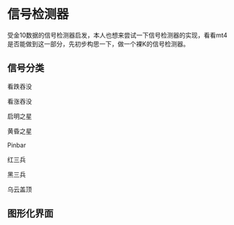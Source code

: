 # 信号检测器

受金10数据的信号检测器启发，本人也想来尝试一下信号检测器的实现，看看mt4是否能做到这一部分，先初步构思一下，做一个裸K的信号检测器。



## 信号分类

看跌吞没

看涨吞没

启明之星

黄昏之星

Pinbar

红三兵

黑三兵

乌云盖顶







## 图形化界面